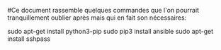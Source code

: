 #Ce document rassemble quelques commandes que l'on pourrait tranquillement oublier après mais qui en fait son nécessaires:

sudo apt-get install python3-pip
sudo pip3 install ansible
sudo apt-get install sshpass
